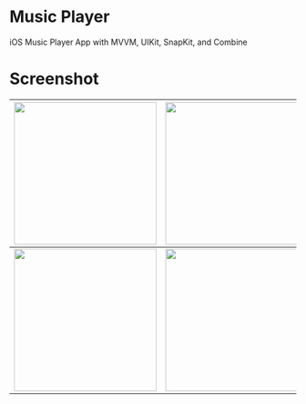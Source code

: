 # Music Player
iOS Music Player App with MVVM, UIKit, SnapKit, and Combine

# Screenshot
| <img src="https://github.com/ziterz/music-player-swift/assets/16526236/b5e45268-7381-4f8d-a0f5-5f472bc7c3b2" width="250px"/> | <img src="https://github.com/ziterz/music-player-swift/assets/16526236/e7051f30-906a-4273-8835-3b0a467bca3a" width="250px"/> | <img src="https://github.com/ziterz/music-player-swift/assets/16526236/f146eace-1b0e-4ea0-99d9-4eb32e03365a" width="250px"/> |
|---|---|---|
| <img src="https://github.com/ziterz/music-player-swift/assets/16526236/979bd6a1-821f-4d04-9111-7b6b7a61d1a3" width="250px"/> | <img src="https://github.com/ziterz/music-player-swift/assets/16526236/f07f1f5b-0aa4-4cf6-9237-e00bd96cae6f" width="250px"/> | <img src="https://github.com/ziterz/music-player-swift/assets/16526236/a55b8220-ae4d-42c4-a7ba-29cff3fdc2e4" width="250px"/> |

